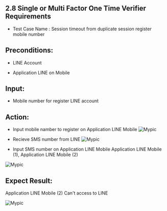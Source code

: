 ## 2.8 Single or Multi Factor One Time Verifier Requirements

* Test Case Name : Session timeout from duplicate session register mobile number



## Preconditions:

* LINE Account

* Application LINE on Mobile


## Input:

* Mobile number for register LINE account


## Action:

* Input mobile namber to register on Application LINE Mobile
![Mypic](LINE/1.jpg)

* Recieve SMS number from LINE 
![Mypic](LINE/2.jpg)

* Input SMS number on Application LINE Mobile
  Application LINE Mobile (1), Application LINE Mobile (2)
  
![Mypic](LINE/3.jpg)


## Expect Result:

Application LINE Mobile (2) Can't access to LINE

![Mypic](LINE/4.jpg)
